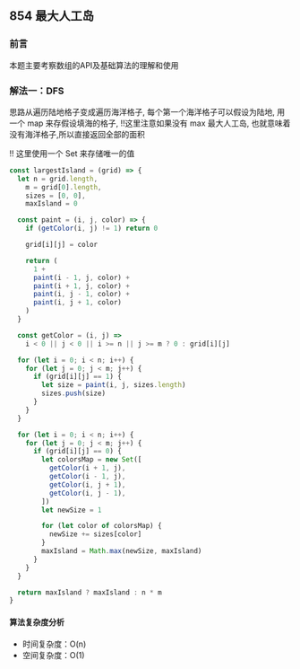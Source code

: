 ## 854 最大人工岛

### 前言
本题主要考察数组的API及基础算法的理解和使用


### 解法一：DFS
思路从遍历陆地格子变成遍历海洋格子, 每个第一个海洋格子可以假设为陆地, 用一个 map 来存假设填海的格子,
!!这里注意如果没有 max 最大人工岛, 也就意味着没有海洋格子,所以直接返回全部的面积

!! 这里使用一个 Set 来存储唯一的值


```js
const largestIsland = (grid) => {
  let n = grid.length,
    m = grid[0].length,
    sizes = [0, 0],
    maxIsland = 0

  const paint = (i, j, color) => {
    if (getColor(i, j) != 1) return 0

    grid[i][j] = color

    return (
      1 +
      paint(i - 1, j, color) +
      paint(i + 1, j, color) +
      paint(i, j - 1, color) +
      paint(i, j + 1, color)
    )
  }

  const getColor = (i, j) =>
    i < 0 || j < 0 || i >= n || j >= m ? 0 : grid[i][j]

  for (let i = 0; i < n; i++) {
    for (let j = 0; j < m; j++) {
      if (grid[i][j] == 1) {
        let size = paint(i, j, sizes.length)
        sizes.push(size)
      }
    }
  }

  for (let i = 0; i < n; i++) {
    for (let j = 0; j < m; j++) {
      if (grid[i][j] == 0) {
        let colorsMap = new Set([
          getColor(i + 1, j),
          getColor(i - 1, j),
          getColor(i, j + 1),
          getColor(i, j - 1),
        ])
        let newSize = 1

        for (let color of colorsMap) {
          newSize += sizes[color]
        }
        maxIsland = Math.max(newSize, maxIsland)
      }
    }
  }

  return maxIsland ? maxIsland : n * m
}
```

#### 算法复杂度分析
- 时间复杂度：O(n)
- 空间复杂度：O(1) 
&nbsp;
    